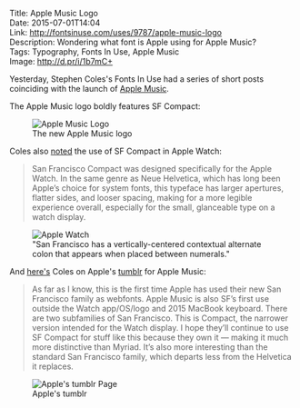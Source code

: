 Title: Apple Music Logo  
Date: 2015-07-01T14:04  
Link: http://fontsinuse.com/uses/9787/apple-music-logo  
Description: Wondering what font is Apple using for Apple Music?  
Tags: Typography, Fonts In Use, Apple Music  
Image: http://d.pr/i/1b7mC+  

Yesterday, Stephen Coles's Fonts In Use had a series of short posts coinciding with the launch of [Apple Music][1]. 

The Apple Music logo boldly features SF Compact:

<figure>
	<img src="http://d.pr/i/1b7mC+" alt="Apple Music Logo" title="Apple Music Logo">
	<figcaption>The new Apple Music logo</figcaption>
</figure>

Coles also [noted][2] the use of SF Compact in Apple Watch:

> San Francisco Compact was designed specifically for the Apple Watch. In the same genre as Neue Helvetica, which has long been Apple’s choice for system fonts, this typeface has larger apertures, flatter sides, and looser spacing, making for a more legible experience overall, especially for the small, glanceable type on a watch display.

<figure>
	<img class="screenshot applewatch" src="http://d.pr/i/12c69+" alt="Apple Watch" title="Apple Watch">
	<figcaption>"San Francisco has a vertically-centered contextual alternate colon that appears when placed between numerals."</figcaption>
</figure>

And [here's][3] Coles on Apple's [tumblr][4] for Apple Music:

> As far as I know, this is the first time Apple has used their new San Francisco family as webfonts. Apple Music is also SF’s first use outside the Watch app/OS/logo and 2015 MacBook keyboard. There are two subfamilies of San Francisco. This is Compact, the narrower version intended for the Watch display. I hope they’ll continue to use SF Compact for stuff like this because they own it — making it much more distinctive than Myriad. It’s also more interesting than the standard San Francisco family, which departs less from the Helvetica it replaces.

<figure>
	<img src="http://assets.fontsinuse.com/static/use-media-items/31/30548/full-2430x1776/5593308d/Apple%20Music%20tumblr.png" alt="Apple's tumblr Page" title="Apple's tumblr Page">
	<figcaption>Apple's tumblr</figcaption>
</figure>

[1]: http://sixcolors.com/post/2015/06/apple-music-first-looks-trumpet-curation-over-algorithms/ "Six Colors on Apple Music's curation"
[2]: http://fontsinuse.com/uses/9788/apple-watch-os-watchos "Fonts In Use: watchOS"
[3]: http://fontsinuse.com/uses/9786/apple-music-tumblr-site "Fonts In Use: Apple Music tumblr"
[4]: http://applemusic.tumblr.com/ "Apple Music on tumblr"